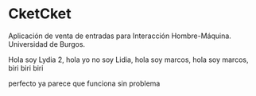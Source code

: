 # CketCket

Aplicación de venta de entradas para Interacción Hombre-Máquina. Universidad de Burgos.

Hola soy Lydia 2, hola yo no soy Lidia, hola soy marcos, hola soy marcos, biri biri biri

perfecto ya parece que funciona sin problema
